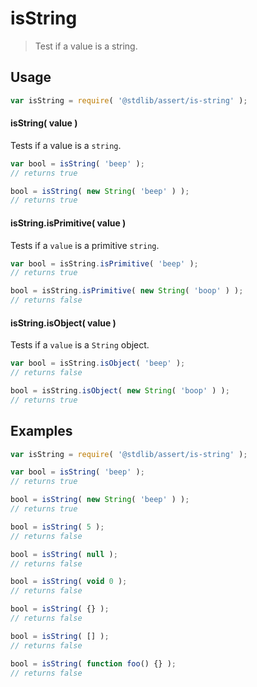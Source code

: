 # isString

> Test if a value is a string.

<section class="usage">

## Usage

```javascript
var isString = require( '@stdlib/assert/is-string' );
```

#### isString( value )

Tests if a value is a `string`.

<!-- eslint-disable no-new-wrappers -->

```javascript
var bool = isString( 'beep' );
// returns true

bool = isString( new String( 'beep' ) );
// returns true
```

#### isString.isPrimitive( value )

Tests if a `value` is a primitive `string`.

<!-- eslint-disable no-new-wrappers -->

```javascript
var bool = isString.isPrimitive( 'beep' );
// returns true

bool = isString.isPrimitive( new String( 'boop' ) );
// returns false
```

#### isString.isObject( value )

Tests if a `value` is a `String` object.

<!-- eslint-disable no-new-wrappers -->

```javascript
var bool = isString.isObject( 'beep' );
// returns false

bool = isString.isObject( new String( 'boop' ) );
// returns true
```

</section>

<!-- /.usage -->

<section class="examples">

## Examples

<!-- eslint-disable no-new-wrappers, no-restricted-syntax, no-empty-function -->

```javascript
var isString = require( '@stdlib/assert/is-string' );

var bool = isString( 'beep' );
// returns true

bool = isString( new String( 'beep' ) );
// returns true

bool = isString( 5 );
// returns false

bool = isString( null );
// returns false

bool = isString( void 0 );
// returns false

bool = isString( {} );
// returns false

bool = isString( [] );
// returns false

bool = isString( function foo() {} );
// returns false
```

</section>

<!-- /.examples -->

<section class="links">

</section>

<!-- /.links -->
